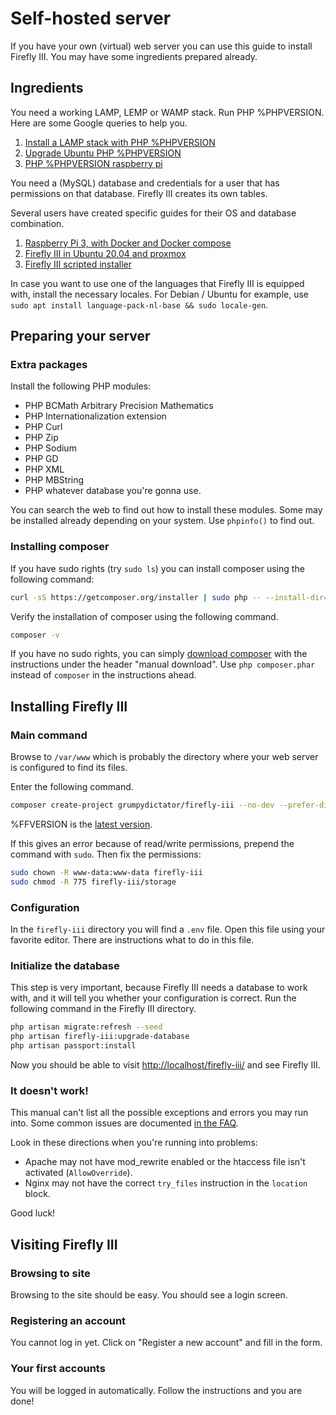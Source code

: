 # Self-hosted server

If you have your own (virtual) web server you can use this guide to install Firefly III. You may have some ingredients prepared already.

## Ingredients

You need a working LAMP, LEMP or WAMP stack. Run PHP %PHPVERSION. Here are some Google queries to help you.

1. [Install a LAMP stack with PHP %PHPVERSION](https://www.google.com/search?q=lamp+stack+php+%PHPVERSION)
2. [Upgrade Ubuntu PHP %PHPVERSION](https://www.google.com/search?q=upgrade+ubuntu+php+%PHPVERSION)
3. [PHP %PHPVERSION raspberry pi](https://www.google.nl/search?q=PHP+%PHPVERSION+raspberry+pi)

You need a (MySQL) database and credentials for a user that has permissions on that database. Firefly III creates its own tables.

Several users have created specific guides for their OS and database combination.

1. [Raspberry Pi 3, with Docker and Docker compose](https://gist.github.com/josephbadow/588c2ae961231fe338c459127c7d835b)
2. [Firefly III in Ubuntu 20.04 and proxmox](https://gist.github.com/Engr-AllanG/34e77a08e1482284763fff429cdd92fa)
3. [Firefly III scripted installer](https://github.com/runlevel-4/firefly-iii-automation)

In case you want to use one of the languages that Firefly III is equipped with, install the necessary locales. For Debian / Ubuntu for example, use `sudo apt install language-pack-nl-base && sudo locale-gen`.

## Preparing your server

### Extra packages

Install the following PHP modules:

* PHP BCMath Arbitrary Precision Mathematics
* PHP Internationalization extension
* PHP Curl
* PHP Zip
* PHP Sodium
* PHP GD
* PHP XML
* PHP MBString
* PHP whatever database you're gonna use.

You can search the web to find out how to install these modules. Some may be installed already depending on your system. Use `phpinfo()` to find out.

### Installing composer

If you have sudo rights (try `sudo ls`) you can install composer using the following command:

```bash
curl -sS https://getcomposer.org/installer | sudo php -- --install-dir=/usr/local/bin --filename=composer
```

Verify the installation of composer using the following command.

```bash
composer -v
```

If you have no sudo rights, you can simply [download composer](https://getcomposer.org/download/) with the instructions under the header "manual download". Use `php composer.phar` instead of `composer` in the instructions ahead.

## Installing Firefly III

### Main command

Browse to `/var/www` which is probably the directory where your web server is configured to find its files.

Enter the following command.

```bash
composer create-project grumpydictator/firefly-iii --no-dev --prefer-dist firefly-iii %FFVERSION
```

%FFVERSION is the [latest version](https://version.firefly-iii.org/).

If this gives an error because of read/write permissions, prepend the command with `sudo`. Then fix the permissions:

```bash
sudo chown -R www-data:www-data firefly-iii
sudo chmod -R 775 firefly-iii/storage
```

### Configuration

In the `firefly-iii` directory you will find a `.env` file. Open this file using your favorite editor. There are instructions what to do in this file.

### Initialize the database

This step is very important, because Firefly III needs a database to work with, and it will tell you whether your configuration is correct. Run the following command in the Firefly III directory.

```bash
php artisan migrate:refresh --seed
php artisan firefly-iii:upgrade-database
php artisan passport:install
```

Now you should be able to visit [http://localhost/firefly-iii/](http://localhost/firefly-iii/public) and see Firefly III.

### It doesn't work!

This manual can't list all the possible exceptions and errors you may run into. Some common issues are documented [in the FAQ](../faq/self-hosted.md).

Look in these directions when you're running into problems:

* Apache may not have mod_rewrite enabled or the htaccess file isn't activated (`AllowOverride`).
* Nginx may not have the correct `try_files` instruction in the `location` block.

Good luck!

## Visiting Firefly III

### Browsing to site

Browsing to the site should be easy. You should see a login screen.

### Registering an account

You cannot log in yet. Click on "Register a new account" and fill in the form.

### Your first accounts

You will be logged in automatically. Follow the instructions and you are done!
